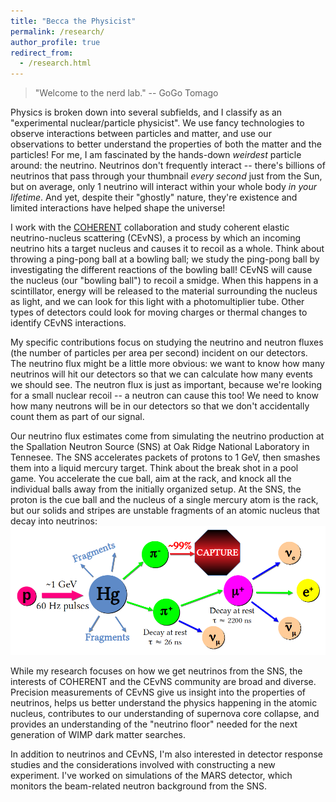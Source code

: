 ```yaml
---
title: "Becca the Physicist"
permalink: /research/
author_profile: true
redirect_from: 
  - /research.html
---
```


> "Welcome to the nerd lab." -- GoGo Tomago

Physics is broken down into several subfields, and I classify as an
"experimental nuclear/particle physicist".  We use fancy technologies
to observe interactions between particles and matter, and use our
observations to better understand the properties of both the matter
and the particles!  For me, I am fascinated by the hands-down
_weirdest_ particle around: the neutrino.  Neutrinos don't frequently
interact -- there's billions of neutrinos that pass through your
thumbnail _every second_ just from the Sun, but on average, only 1
neutrino will interact within your whole body _in your lifetime_.  And
yet, despite their "ghostly" nature, they're existence and limited
interactions have helped shape the universe!

I work with the [COHERENT](https://sites.duke.edu/coherent/)
collaboration and study coherent elastic neutrino-nucleus scattering
(CEvNS), a process by which an incoming neutrino hits a target nucleus
and causes it to recoil as a whole.  Think about throwing a ping-pong
ball at a bowling ball; we study the ping-pong ball by investigating
the different reactions of the bowling ball!  CEvNS will cause the
nucleus (our "bowling ball") to recoil a smidge.  When this happens in
a scintillator, energy will be released to the material surrounding
the nucleus as light, and we can look for this light with a
photomultiplier tube.  Other types of detectors could look for moving
charges or thermal changes to identify CEvNS interactions.

My specific contributions focus on studying the neutrino and neutron
fluxes (the number of particles per area per second) incident on our
detectors.  The neutrino flux might be a little more obvious: we want
to know how many neutrinos will hit our detectors so that we can
calculate how many events we should see.  The neutron flux is just as
important, because we're looking for a small nuclear recoil -- a
neutron can cause this too!  We need to know how many neutrons will be
in our detectors so that we don't accidentally count them as part of
our signal.

Our neutrino flux estimates come from simulating the neutrino
production at the Spallation Neutron Source (SNS) at Oak Ridge
National Laboratory in Tennesee.  The SNS accelerates packets of
protons to 1 GeV, then smashes them into a liquid mercury target.
Think about the break shot in a pool game.  You accelerate the cue
ball, aim at the rack, and knock all the individual balls away from
the initially organized setup.  At the SNS, the proton is the cue ball
and the nucleus of a single mercury atom is the rack, but our solids
and stripes are unstable fragments of an atomic nucleus that decay
into neutrinos: ![](../images/sns_beam.png)

While my research focuses on how we get neutrinos from the SNS, the
interests of COHERENT and the CEvNS community are broad and diverse.
Precision measurements of CEvNS give us insight into the properties of
neutrinos, helps us better understand the physics happening in the atomic nucleus,
contributes to our understanding of supernova core collapse, and
provides an understanding of the "neutrino floor" needed for the next
generation of WIMP dark matter searches.

In addition to neutrinos and CEvNS, I'm also interested in detector
response studies and the considerations involved with constructing a
new experiment.  I've worked on simulations of the MARS detector,
which monitors the beam-related neutron background from the SNS.